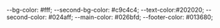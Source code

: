 --bg-color: #fff;
    --second-bg-color: #c9c4c4;
    --text-color:#202020;
    --second-color: #024aff;
    --main-color: #026bfd;
    --footer-color: #013680;